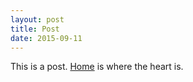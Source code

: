 ```yaml
---
layout: post
title: Post
date: 2015-09-11
---
```


This is a post. [Home](http://a-mar.github.io) is where the heart is.
